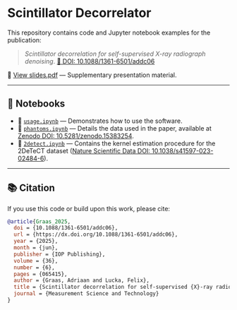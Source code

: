 # Scintillator Decorrelator

This repository contains code and Jupyter notebook examples for the publication:

> _Scintillator decorrelation for self-supervised X-ray radiograph denoising_. 
> [📄 DOI: 10.1088/1361-6501/addc06](https://doi.org/10.1088/1361-6501/addc06)

📑 [View slides.pdf](./slides.pdf) — Supplementary presentation material.


---

## 📓 Notebooks

- 📘 [`usage.ipynb`](./usage.ipynb) — Demonstrates how to use the software.
- 🧪 [`phantoms.ipynb`](./phantoms.ipynb) — Details the data used in the paper, available at [Zenodo DOI: 10.5281/zenodo.15383254](https://doi.org/10.5281/zenodo.15383254).
- 🧠 [`2detect.ipynb`](./2detect.ipynb) — Contains the kernel estimation procedure for the 2DeTeCT dataset ([Nature Scientific Data DOI: 10.1038/s41597-023-02484-6](https://doi.org/10.1038/s41597-023-02484-6)).

---

## 📚 Citation

If you use this code or build upon this work, please cite:

```bibtex
@article{Graas_2025,
  doi = {10.1088/1361-6501/addc06},
  url = {https://dx.doi.org/10.1088/1361-6501/addc06},
  year = {2025},
  month = {jun},
  publisher = {IOP Publishing},
  volume = {36},
  number = {6},
  pages = {065415},
  author = {Graas, Adriaan and Lucka, Felix},
  title = {Scintillator decorrelation for self-supervised {X}-ray radiograph denoising},
  journal = {Measurement Science and Technology}
}
```
